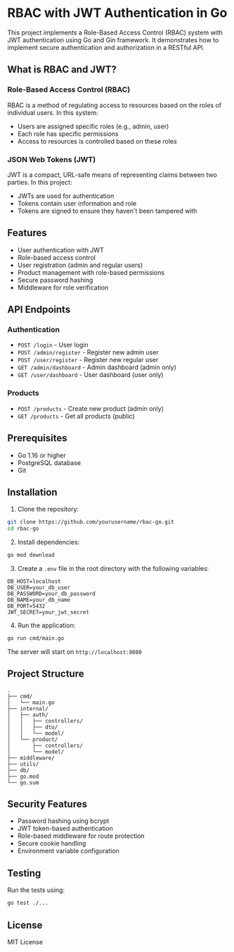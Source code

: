 # RBAC with JWT Authentication in Go

This project implements a Role-Based Access Control (RBAC) system with JWT authentication using Go and Gin framework. It demonstrates how to implement secure authentication and authorization in a RESTful API.

## What is RBAC and JWT?

### Role-Based Access Control (RBAC)
RBAC is a method of regulating access to resources based on the roles of individual users. In this system:
- Users are assigned specific roles (e.g., admin, user)
- Each role has specific permissions
- Access to resources is controlled based on these roles

### JSON Web Tokens (JWT)
JWT is a compact, URL-safe means of representing claims between two parties. In this project:
- JWTs are used for authentication
- Tokens contain user information and role
- Tokens are signed to ensure they haven't been tampered with

## Features

- User authentication with JWT
- Role-based access control
- User registration (admin and regular users)
- Product management with role-based permissions
- Secure password hashing
- Middleware for role verification

## API Endpoints

### Authentication
- `POST /login` - User login
- `POST /admin/register` - Register new admin user
- `POST /user/register` - Register new regular user
- `GET /admin/dashboard` - Admin dashboard (admin only)
- `GET /user/dashboard` - User dashboard (user only)

### Products
- `POST /products` - Create new product (admin only)
- `GET /products` - Get all products (public)

## Prerequisites

- Go 1.16 or higher
- PostgreSQL database
- Git

## Installation

1. Clone the repository:
```bash
git clone https://github.com/yourusername/rbac-go.git
cd rbac-go
```

2. Install dependencies:
```bash
go mod download
```

3. Create a `.env` file in the root directory with the following variables:
```env
DB_HOST=localhost
DB_USER=your_db_user
DB_PASSWORD=your_db_password
DB_NAME=your_db_name
DB_PORT=5432
JWT_SECRET=your_jwt_secret
```

4. Run the application:
```bash
go run cmd/main.go
```

The server will start on `http://localhost:8080`

## Project Structure

```
.
├── cmd/
│   └── main.go
├── internal/
│   ├── auth/
│   │   ├── controllers/
│   │   ├── dto/
│   │   └── model/
│   └── product/
│       ├── controllers/
│       └── model/
├── middleware/
├── utils/
├── db/
├── go.mod
└── go.sum
```

## Security Features

- Password hashing using bcrypt
- JWT token-based authentication
- Role-based middleware for route protection
- Secure cookie handling
- Environment variable configuration

## Testing

Run the tests using:
```bash
go test ./...
```

## License

MIT License
